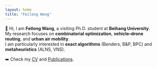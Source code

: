 ```yaml
---
layout: home
title: "Feilong Wang"
---
```


<!-- English version -->
<div class="lang-en">

👋 Hi, I am **Feilong Wang**, a visiting Ph.D. student at **Beihang University**.  
My research focuses on **combinatorial optimization**, **vehicle–drone routing**, and **urban air mobility**.  
I am particularly interested in **exact algorithms** (Benders, B&P, BPC) and **metaheuristics** (ALNS, VNS).

➡️ Check my [CV](/cv/) and [Publications](/publications/).  
</div>
